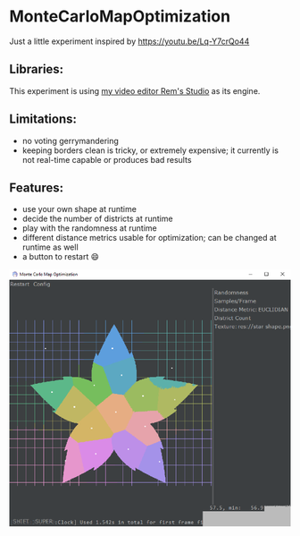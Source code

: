 # MonteCarloMapOptimization
Just a little experiment inspired by https://youtu.be/Lq-Y7crQo44

## Libraries:
This experiment is using [my video editor Rem's Studio](https://github.com/AntonioNoack/RemsStudio/) as its engine.

## Limitations:
- no voting gerrymandering
- keeping borders clean is tricky, or extremely expensive; it currently is not real-time capable or produces bad results

## Features:
- use your own shape at runtime
- decide the number of districts at runtime
- play with the randomness at runtime
- different distance metrics usable for optimization; can be changed at runtime as well
- a button to restart 😄

![Preview of the program](https://raw.githubusercontent.com/AntonioNoack/MonteCarloMapOptimization/main/img/preview.png)